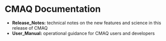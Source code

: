 # CMAQ Documentation

* **Release_Notes:** technical notes on the new features and science in this release of CMAQ
* **User_Manual:** operational guidance for CMAQ users and developers

